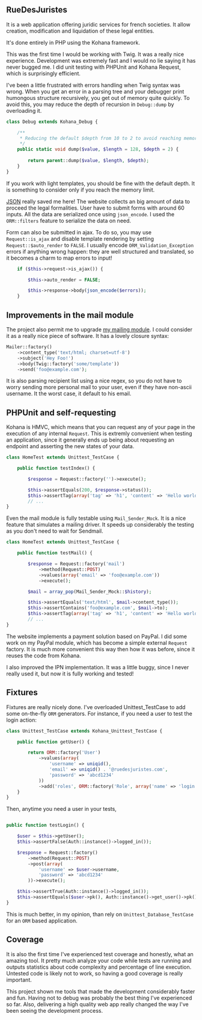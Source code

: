 ## RueDesJuristes

It is a web application offering juridic services for french societies. It allow
creation, modification and liquidation of these legal entities.

It's done entirely in PHP using the Kohana framework.

This was the first time I would be working with Twig. It was a really nice 
experience. Development was extremely fast and I would no lie saying it has 
never bugged me. I did unit testing with PHPUnit and Kohana Request, which is 
surprisingly efficient.

I've been a little frustrated with errors handling when Twig syntax was wrong. 
When you get an error in a parsing tree and your debugger print humongous 
structure recursively, you get out of memory quite quickly. To avoid this, you 
may reduce the depth of recursion in ```Debug::dump``` by overloading it.

```php
class Debug extends Kohana_Debug {

    /**
     * Reducing the default $depth from 10 to 2 to avoid reaching memory limit.
     */
    public static void dump($value, $length = 128, $depth = 2) {
        
        return parent::dump($value, $length, $depth);
    }
}
```

If you work with light templates, you should be fine with the default depth. It 
is something to consider only if you reach the memory limit.

[JSON](http://json.org) really saved me here! The website collects an big amount 
of data to proceed the legal formalities. User have to submit forms with around 
60 inputs. All the data are serialized once using ```json_encode```. I used the 
```ORM::filters``` feature to serialize the data on need.

Form can also be submitted in ajax. To do so, you may use ```Request::is_ajax```
and disable template rendering by setting ```Request::$auto_render``` to ```FALSE```. 
I usually encode ```ORM_Validation_Exception``` errors if anything 
wrong happen: they are well structured and translated, so it becomes a charm to 
map errors to input!

```php
    if ($this->request->is_ajax()) {

        $this->auto_render = FALSE;

        $this->response->body(json_encode($errors));
    }
```

## Improvements in the mail module

The project also permit me to upgrade 
[my mailing module](https://github.com/Hete/kohana-mail). I could consider it as 
a really nice piece of software. It has a lovely closure syntax:

```php
Mailer::factory()
    ->content_type('text/html; charset=utf-8')
    ->subject('Hey Foo!')
    ->body(Twig::factory('some/template'))
    ->send('foo@example.com');
```

It is also parsing recipient list using a nice regex, so you do not have to 
worry sending more personal mail to your user, even if they have non-ascii 
username. It the worst case, it default to his email.

## PHPUnit and self-requesting

Kohana is HMVC, which means that you can request any of your page in the 
execution of any internal ```Request```. This is extremly convenient when 
testing an application, since it generally ends up being about requesting an 
endpoint and asserting the new states of your data.

```php
class HomeTest extends Unittest_TestCase {

    public function testIndex() {

        $response = Request::factory('')->execute();

        $this->assertEquals(200, $response->status());
        $this->assertTag(array('tag' => 'h1', 'content' => 'Hello world!'), $response->body());
        // ...
}
```

Even the mail module is fully testable using ```Mail_Sender_Mock```. It is a 
nice feature that simulates a mailing driver. It speeds up considerably the 
testing as you don't need to wait for Sendmail.

```php
class HomeTest extends Unittest_TestCase {

    public function testMail() {

        $response = Request::factory('mail')
            ->method(Request::POST)
            ->values(array('email' => 'foo@example.com'))
            ->execute();

        $mail = array_pop(Mail_Sender_Mock::$history);

        $this->assertEquals('text/html', $mail->content_type());
        $this->assertContains('foo@example.com', $mail->to);
        $this->assertTag(array('tag' => 'h1', 'content' => 'Hello world!'), $mail->body());
        // ...
}
```

The website implements a payment solution based on PayPal. I did some work on my 
PayPal module, which has become a simple external ```Request``` factory. It is 
much more convenient this way then how it was before, since it reuses the code 
from Kohana.

I also improved the IPN implementation. It was a little buggy, since I never 
really used it, but now it is fully working and tested!

## Fixtures

Fixtures are really nicely done. I've overloaded Unittest_TestCase to add some 
on-the-fly ```ORM``` generators. For instance, if you need a user to test the 
login action:

```php
class Unittest_TestCase extends Kohana_Unittest_TestCase {

    public function getUser() {

        return ORM::factory('User')
            ->values(array(
                'username' => uniqid(),
                'email' => uniqid() . '@ruedesjuristes.com',
                'password' => 'abcd1234'
            ))
            ->add('roles', ORM::factory('Role', array('name' => 'login')));
    }
}
```

Then, anytime you need a user in your tests,

```php

public function testLogin() {

    $user = $this->getUser();
    $this->assertFalse(Auth::instance()->logged_in());

    $response = Request::factory()
        ->method(Request::POST)
        ->post(array(
            'username' => $user->username,
            'password' => 'abcd1234'
        ))->execute();

    $this->assertTrue(Auth::instance()->logged_in());
    $this->assertEquals($user->pk(), Auth::instance()->get_user()->pk());
}
```

This is much better, in my opinion, than rely on ```Unittest_Database_TestCase``` for an ```ORM``` based application.

## Coverage

It is also the first time I've experienced test coverage and honestly, what an 
amazing tool. It pretty much analyze your code while tests are running and 
outputs statistics about code complexity and percentage of line execution. 
Untested code is likely not to work, so having a good coverage is really 
important.

This project shown me tools that made the development considerably faster and 
fun. Having not to debug was probably the best thing I've experienced so far.
Also, delivering a high quality web app really changed the way I've been seeing
the development process.
